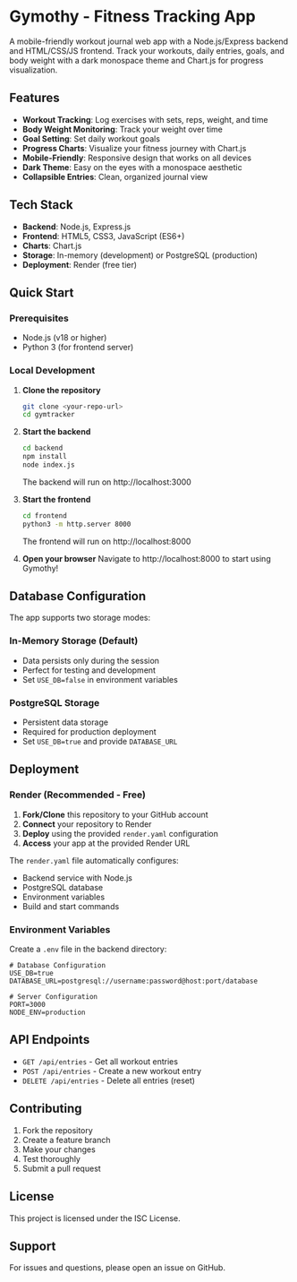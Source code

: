 # Gymothy - Fitness Tracking App

A mobile-friendly workout journal web app with a Node.js/Express backend and HTML/CSS/JS frontend. Track your workouts, daily entries, goals, and body weight with a dark monospace theme and Chart.js for progress visualization.

## Features

- **Workout Tracking**: Log exercises with sets, reps, weight, and time
- **Body Weight Monitoring**: Track your weight over time
- **Goal Setting**: Set daily workout goals
- **Progress Charts**: Visualize your fitness journey with Chart.js
- **Mobile-Friendly**: Responsive design that works on all devices
- **Dark Theme**: Easy on the eyes with a monospace aesthetic
- **Collapsible Entries**: Clean, organized journal view

## Tech Stack

- **Backend**: Node.js, Express.js
- **Frontend**: HTML5, CSS3, JavaScript (ES6+)
- **Charts**: Chart.js
- **Storage**: In-memory (development) or PostgreSQL (production)
- **Deployment**: Render (free tier)

## Quick Start

### Prerequisites
- Node.js (v18 or higher)
- Python 3 (for frontend server)

### Local Development

1. **Clone the repository**
   ```bash
   git clone <your-repo-url>
   cd gymtracker
   ```

2. **Start the backend**
   ```bash
   cd backend
   npm install
   node index.js
   ```
   The backend will run on http://localhost:3000

3. **Start the frontend**
   ```bash
   cd frontend
   python3 -m http.server 8000
   ```
   The frontend will run on http://localhost:8000

4. **Open your browser**
   Navigate to http://localhost:8000 to start using Gymothy!

## Database Configuration

The app supports two storage modes:

### In-Memory Storage (Default)
- Data persists only during the session
- Perfect for testing and development
- Set `USE_DB=false` in environment variables

### PostgreSQL Storage
- Persistent data storage
- Required for production deployment
- Set `USE_DB=true` and provide `DATABASE_URL`

## Deployment

### Render (Recommended - Free)

1. **Fork/Clone** this repository to your GitHub account
2. **Connect** your repository to Render
3. **Deploy** using the provided `render.yaml` configuration
4. **Access** your app at the provided Render URL

The `render.yaml` file automatically configures:
- Backend service with Node.js
- PostgreSQL database
- Environment variables
- Build and start commands

### Environment Variables

Create a `.env` file in the backend directory:

```env
# Database Configuration
USE_DB=true
DATABASE_URL=postgresql://username:password@host:port/database

# Server Configuration
PORT=3000
NODE_ENV=production
```

## API Endpoints

- `GET /api/entries` - Get all workout entries
- `POST /api/entries` - Create a new workout entry
- `DELETE /api/entries` - Delete all entries (reset)

## Contributing

1. Fork the repository
2. Create a feature branch
3. Make your changes
4. Test thoroughly
5. Submit a pull request

## License

This project is licensed under the ISC License.

## Support

For issues and questions, please open an issue on GitHub. 
